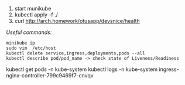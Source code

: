1) start munikube
2) kubectl apply -f ./
3) curl http://arch.homework/otusapp/devsnice/health

*Useful commands:*

```
minikube ip
sudo vim  /etc/host
kubectl delete service,ingress,deployments,pods --all
kubectl describe pod/pod_name -> check state of Liveness/Readiness
```

kubectl get pods -n kube-system
kubectl logs -n kube-system ingress-nginx-controller-799c9469f7-cnvqv